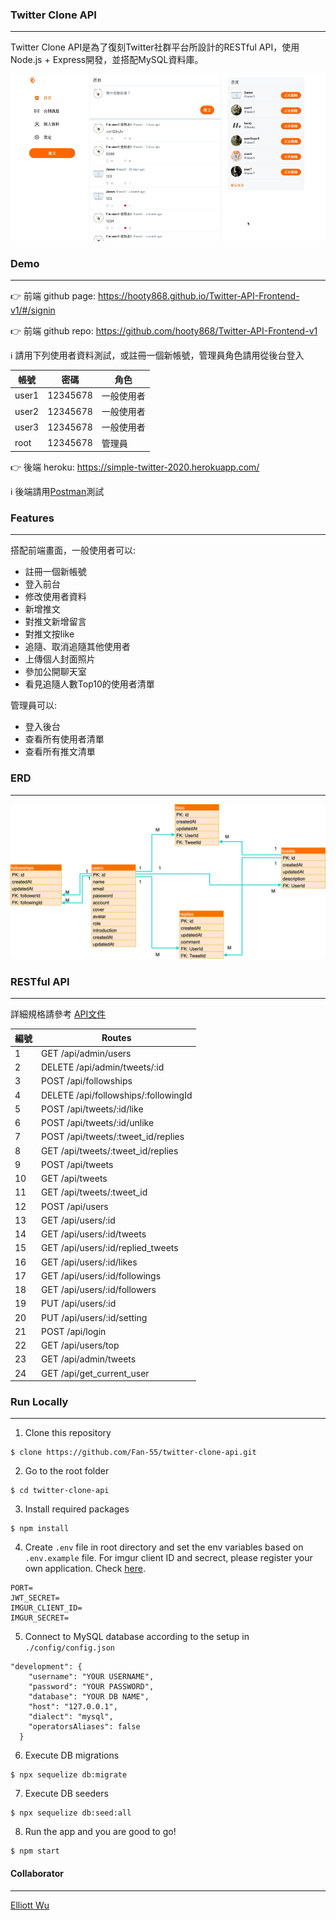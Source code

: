 ### Twitter Clone API
---
Twitter Clone API是為了復刻Twitter社群平台所設計的RESTful API，使用Node.js + Express開發，並搭配MySQL資料庫。

![](/pics/v1.gif)

### Demo
---
👉 前端 github page: https://hooty868.github.io/Twitter-API-Frontend-v1/#/signin

👉 前端 github repo: https://github.com/hooty868/Twitter-API-Frontend-v1

ℹ 請用下列使用者資料測試，或註冊一個新帳號，管理員角色請用從後台登入

| 帳號 |密碼|角色|
| ------------- |-------------|-------------|
| user1 |12345678|一般使用者|
| user2 |12345678|一般使用者|
| user3 |12345678|一般使用者|
| root |12345678|管理員|

👉 後端 heroku: https://simple-twitter-2020.herokuapp.com/

ℹ 後端請用[Postman](https://www.postman.com/)測試


### Features
---
搭配前端畫面，一般使用者可以:
- 註冊一個新帳號
- 登入前台
- 修改使用者資料
- 新增推文
- 對推文新增留言
- 對推文按like
- 追隨、取消追隨其他使用者
- 上傳個人封面照片
- 參加公開聊天室
- 看見追隨人數Top10的使用者清單

管理員可以: 
- 登入後台
- 查看所有使用者清單
- 查看所有推文清單


### ERD
---
![](/pics/twitter-ERD.png)

### RESTful API
---

詳細規格請參考 [API文件](https://www.notion.so/Twitter-RESTful-API-311af7abdbe94ce48034568062ed5f82)

| 編號  | Routes |
| ------------- |-------------|
| 1 |GET /api/admin/users|
| 2 |DELETE /api/admin/tweets/:id|
| 3 |POST /api/followships|
| 4 |DELETE /api/followships/:followingId|
| 5 |POST /api/tweets/:id/like|
| 6 |POST /api/tweets/:id/unlike|
| 7 |POST /api/tweets/:tweet_id/replies|
| 8 |GET /api/tweets/:tweet_id/replies|
| 9 |POST /api/tweets|
| 10 |GET /api/tweets|
| 11 |GET /api/tweets/:tweet_id|
| 12 |POST /api/users|
| 13 |GET /api/users/:id|
| 14 |GET /api/users/:id/tweets|
| 15 |GET /api/users/:id/replied_tweets|
| 16 |GET /api/users/:id/likes|
| 17 |GET /api/users/:id/followings|
| 18 |GET /api/users/:id/followers|
| 19 |PUT /api/users/:id|
| 20 |PUT /api/users/:id/setting|
| 21 |POST /api/login|
| 22 |GET /api/users/top|
| 23 |GET /api/admin/tweets|
| 24 |GET /api/get_current_user|

### Run Locally
---
1. Clone this repository

```
$ clone https://github.com/Fan-55/twitter-clone-api.git
```

2. Go to the root folder

```
$ cd twitter-clone-api
```

3. Install required packages

```
$ npm install
```

4. Create `.env` file in root directory and set the env variables based on `.env.example` file. For imgur client ID and secrect, please register your own application. Check [here](https://api.imgur.com/oauth2/addclient). 

```
PORT=
JWT_SECRET=
IMGUR_CLIENT_ID=
IMGUR_SECRET=
```

5. Connect to MySQL database according to the setup in `./config/config.json` 

```
"development": {
    "username": "YOUR USERNAME",
    "password": "YOUR PASSWORD",
    "database": "YOUR DB NAME",
    "host": "127.0.0.1",
    "dialect": "mysql",
    "operatorsAliases": false
  }
```

6. Execute DB migrations

```
$ npx sequelize db:migrate
```

7. Execute DB seeders

```
$ npx sequelize db:seed:all
```

8. Run the app and you are good to go!

```
$ npm start
```

#### Collaborator
---
[Elliott Wu](https://github.com/elliottwuTW)